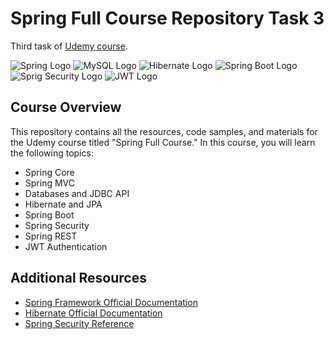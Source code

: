 # Spring Full Course Repository Task 3

Third task of [Udemy course](https://www.udemy.com/share/106mco3@iKlYYe1XANRZsws5QZCkjo17_x79WU6QQGT_tYQ0oUgQQDeqNj_5cdDMw3diEEhyVw==/).

![Spring Logo](https://img.shields.io/badge/Spring-6DB33F?style=for-the-badge&logo=spring&logoColor=white) ![MySQL Logo](https://img.shields.io/badge/MySQL-005C84?style=for-the-badge&logo=mysql&logoColor=white) ![Hibernate Logo](https://img.shields.io/badge/Hibernate-59666C?style=for-the-badge&logo=Hibernate&logoColor=white) ![Spring Boot Logo](https://img.shields.io/badge/Spring_Boot-F2F4F9?style=for-the-badge&logo=spring-boot) ![Sprig Security Logo](https://img.shields.io/badge/Spring_Security-6DB33F?style=for-the-badge&logo=Spring-Security&logoColor=white) ![JWT Logo](https://img.shields.io/badge/JWT-000000?style=for-the-badge&logo=JSON%20web%20tokens&logoColor=white)

## Course Overview

This repository contains all the resources, code samples, and materials for the Udemy course titled "Spring Full Course." In this course, you will learn the following topics:

- Spring Core
- Spring MVC
- Databases and JDBC API
- Hibernate and JPA
- Spring Boot
- Spring Security
- Spring REST
- JWT Authentication

## Additional Resources
- [Spring Framework Official Documentation](https://spring.io/guides)
- [Hibernate Official Documentation](https://hibernate.org/orm/documentation/5.5/)
- [Spring Security Reference](https://docs.spring.io/spring-security/reference/html5/)
